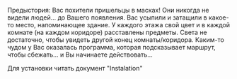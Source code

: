 Предыстория:
Вас похители пришельцы в масках! Они никогда не видели людей... до Вашего появления.
Вас усыпили и затащили в какое-то место, напоминающее здание.
У каждого этажа свой цвет и в каждой комнате (на каждом коридоре) расставлены предметы.
Света не достаточно, чтобы увидеть другой конец комнаты/коридора.
Каким-то чудом у Вас оказалась программа, которая подсказывает маршрут, чтобы сбежать... и Вы начинаете действовать...

Для установки читать документ "Instalation"
